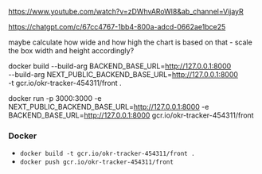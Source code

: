 https://www.youtube.com/watch?v=zDWhvARoWl8&ab_channel=VijayR

https://chatgpt.com/c/67cc4767-1bb4-800a-adcd-0662ae1bce25

maybe calculate how wide and how high the chart is 
based on that - scale the box width and height accordingly? 

docker build --build-arg BACKEND_BASE_URL=http://127.0.0.1:8000 \
             --build-arg NEXT_PUBLIC_BACKEND_BASE_URL=http://127.0.0.1:8000 \
             -t gcr.io/okr-tracker-454311/front .

docker run -p 3000:3000   -e NEXT_PUBLIC_BACKEND_BASE_URL=http://127.0.0.1:8000   -e BACKEND_BASE_URL=http://127.0.0.1:8000   gcr.io/okr-tracker-454311/front

### Docker
- `docker build -t gcr.io/okr-tracker-454311/front .`
- `docker push gcr.io/okr-tracker-454311/front `
